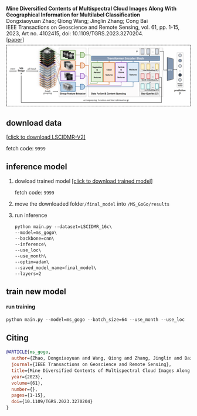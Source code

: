 **Mine Diversified Contents of Multispectral Cloud Images Along With Geographical Information for Multilabel Classification**<br/>
Dongxiaoyuan Zhao; Qiong Wang; Jinglin Zhang; Cong Bai<br/>
IEEE Transactions on Geoscience and Remote Sensing, vol. 61, pp. 1-15, 2023, Art no. 4102415, doi: 10.1109/TGRS.2023.3270204.<br/>
[[paper]](https://ieeexplore.ieee.org/document/10108005)
<br/>
![](assets/framework_10.png)
## download data ##
[[click to download LSCIDMR-V2]](https://pan.baidu.com/s/1QUNNjWp_sKiFXE5cuZvc4w?pwd=9999)

fetch code: ```9999```

## inference model ##
1. dowload trained model
[[click to download trained model]](https://pan.baidu.com/s/1QUNNjWp_sKiFXE5cuZvc4w?pwd=9999)

    fetch code: ```9999```
2. move the downloaded folder```/final_model``` into ```/MS_GoGo/results```
3. run inference
    ```
    python main.py --dataset=LSCIDMR_16c\
    --model=ms_gogo\
    --backbone=cnn\
    --inference\
    --use_loc\
    --use_month\ 
   --optim=adam\
    --saved_model_name=final_model\
    --layers=2
   ```

## train new model ##
#### run training

```
python main.py --model=ms_gogo --batch_size=64 --use_month --use_loc
```
## Citing ##

```bibtex
@ARTICLE{ms_gogo,
  author={Zhao, Dongxiaoyuan and Wang, Qiong and Zhang, Jinglin and Bai, Cong},
  journal={IEEE Transactions on Geoscience and Remote Sensing}, 
  title={Mine Diversified Contents of Multispectral Cloud Images Along With Geographical Information for Multilabel Classification}, 
  year={2023},
  volume={61},
  number={},
  pages={1-15},
  doi={10.1109/TGRS.2023.3270204}
}
```
